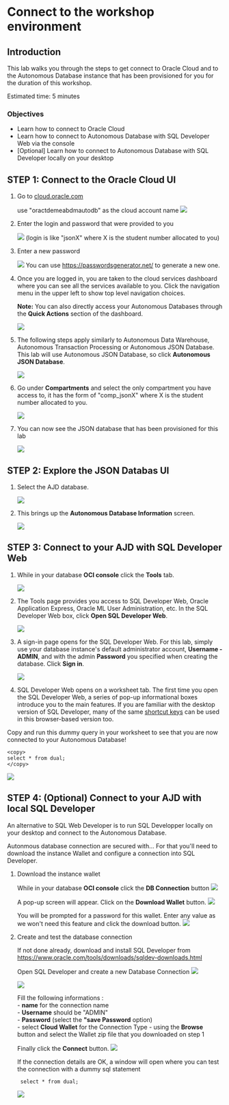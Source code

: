 # Connect to the workshop environment

## **Introduction**

This lab walks you through the steps to get connect to Oracle Cloud and to the Autonomous Database instance that has been provisioned for you for the duration of this workshop.

Estimated time: 5 minutes

### Objectives

- Learn how to connect to Oracle Cloud
- Learn how to connect to Autonomous Database with SQL Developer Web via the console
- [Optional] Learn how to connect to Autonomous Database with SQL Developer locally on your desktop


## **STEP 1**: Connect to the Oracle Cloud UI

1. Go to [cloud.oracle.com](https://cloud.oracle.com)

    use "oractdemeabdmautodb" as the cloud account name
    ![](./images/Cloud.png " ")

2. Enter the login and password that were provided to you 

    ![](./images/login1.png " ")
    (login is like "jsonX" where X is the student number allocated to you)

3. Enter a new password

    ![](./images/login2.png " ")
    You can use https://passwordsgenerator.net/ to generate a new one. 

2. Once you are logged in, you are taken to the cloud services dashboard where you can see all the services available to you. Click the navigation menu in the upper left to show top level navigation choices.

    __Note:__ You can also directly access your Autonomous Databases through the __Quick Actions__ section of the dashboard.

    ![](./images/Picture100-36.png " ")

3. The following steps apply similarly to Autonomous Data Warehouse, Autonomous Transaction Processing or Autonomous JSON Database. This lab will use Autonomous JSON Database, so click **Autonomous JSON Database**.

    ![](images/Selection.png " ")

4. Go under **Compartments** and select the only compartment you have access to, it has the form of "comp_jsonX" where X is the student number allocated to you. 

    ![](./images/Compartment1.png " ")

5. You can now see the JSON database that has been provisioned for this lab

    ![](./images/Compartment2.png " ")

## **STEP 2**:  Explore the JSON Databas UI

1. Select the AJD database.

    ![](./images/ChooseAJD1.png " ")

2. This brings up the __Autonomous Database Information__ screen.

    ![](./images/Details1.png " ")


## **STEP 3**: Connect to your AJD with SQL Developer Web

1.  While in your database **OCI console** click the **Tools** tab.

    ![](./images/Tools1.png " ")

3.  The Tools page provides you access to SQL Developer Web, Oracle Application Express, Oracle ML User Administration, etc. In the SQL Developer Web box, click **Open SQL Developer Web**.

    ![](./images/SQLDevWeb.png " ")

4.  A sign-in page opens for the SQL Developer Web. For this lab, simply use your database instance's default administrator account, **Username - ADMIN**, and with the admin **Password** you specified when creating the database. Click **Sign in**.

    ![](./images/Picture100-16.png " ")

5.  SQL Developer Web opens on a worksheet tab. The first time you open the SQL Developer Web, a series of pop-up informational boxes introduce you to the main features. If you are familiar with the desktop version of SQL Developer, many of the same [shortcut keys](https://docs.oracle.com/en/database/oracle/sql-developer-web/19.2.1/sdweb/worksheet-page.html#GUID-3B651F54-DE41-42BD-B643-19741A25213A) can be used in this browser-based version too.

Copy and run this dummy query in your worksheet to see that you are now connected to your Autonomous Database!

    <copy>
    select * from dual;
    </copy>


![](./images/dummyquery.png " ")

## **STEP 4**: (Optional) Connect to your AJD with local SQL Developer

An alternative to SQL Web Developer is to run SQL Developper locally on your desktop and connect to the Autonomous Database.

Autonmous database connection are secured with...
For that you'll need to download the instance Wallet and configure a connection into SQL Developer.

1. Download the instance wallet

    While in your database **OCI console** click the **DB Connection** button
    ![](./images/DBConnection.png " ")

    A pop-up screen will appear. Click on the **Download Wallet** button.
    ![](./images/DownloadWallet.png " ")

    You will be prompted for a password for this wallet. Enter any value as we won't need this feature and click the download button.
    ![](./images/DownloadWallet2.png " ")


2. Create and test the database connection

    If not done already, download and install SQL Developer from https://www.oracle.com/tools/downloads/sqldev-downloads.html

    Open SQL Developer and create a new Database Connection
    ![](./images/SQLDev1.png " ")

    ![](./images/SQLDev2.png " ")


    Fill the following informations :<br>
        - **name** for the connection name <br> 
        - **Username** should be "ADMIN" <br>
        -  **Password** (select the **"save Password** option) <br>
        - select **Cloud Wallet** for the Connection Type
        - using the **Browse** button and select the Wallet zip file that you downloaded on step 1
        
    Finally click the **Connect** button.
    ![](./images/SQLDev3.png " ")

    If the connection details are OK, a window will open where you can test the connection with a dummy sql statement

        select * from dual;

    ![](./images/SQLDev4.png " ")


